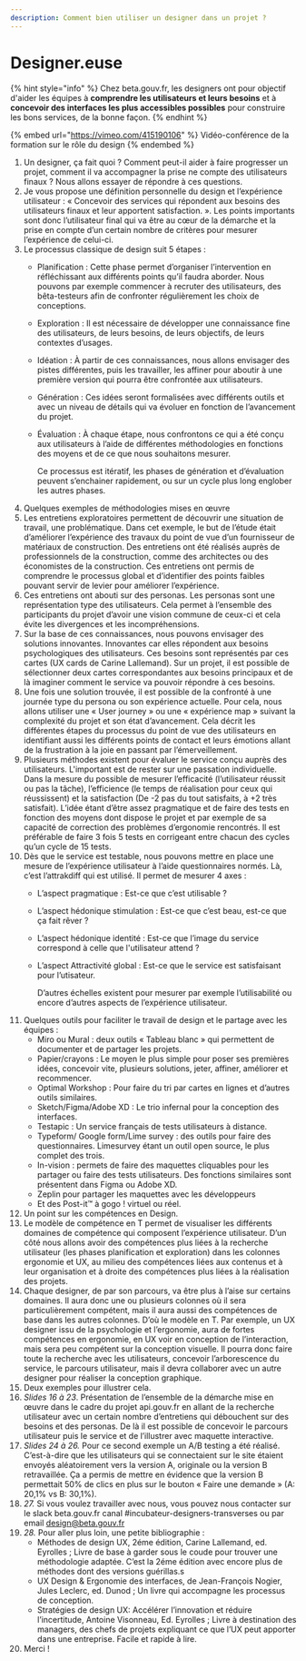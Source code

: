 ```yaml
---
description: Comment bien utiliser un designer dans un projet ?
---
```


# Designer.euse

{% hint style="info" %}
Chez beta.gouv.fr, les designers ont pour objectif d'aider les équipes à **comprendre les utilisateurs et leurs besoins** et à **concevoir des interfaces les plus accessibles possibles** pour construire les bons services, de la bonne façon.
{% endhint %}

{% embed url="https://vimeo.com/415190106" %}
Vidéo-conférence de la formation sur le rôle du design
{% endembed %}

1. Un designer, ça fait quoi ? Comment peut-il aider à faire progresser un projet, comment il va accompagner la prise ne compte des utilisateurs finaux ? Nous allons essayer de répondre à ces questions.
2. Je vous propose une définition personnelle du design et l’expérience utilisateur : « Concevoir des services qui répondent aux besoins des utilisateurs finaux et leur apportent satisfaction. ». Les points importants sont donc l’utilisateur final qui va être au cœur de la démarche et la prise en compte d’un certain nombre de critères pour mesurer l’expérience de celui-ci.
3. Le processus classique de design suit 5 étapes :
   * Planification : Cette phase permet d’organiser l’intervention en réfléchissant aux différents points qu’il faudra aborder. Nous pouvons par exemple commencer à recruter des utilisateurs, des bêta-testeurs afin de confronter régulièrement les choix de conceptions.
   * Exploration : Il est nécessaire de développer une connaissance fine des utilisateurs, de leurs besoins, de leurs objectifs, de leurs contextes d’usages.
   * Idéation : À partir de ces connaissances, nous allons envisager des pistes différentes, puis les travailler, les affiner pour aboutir à une première version qui pourra être confrontée aux utilisateurs.
   * Génération : Ces idées seront formalisées avec différents outils et avec un niveau de détails qui va évoluer en fonction de l’avancement du projet.
   *   Évaluation : À chaque étape, nous confrontons ce qui a été conçu aux utilisateurs à l’aide de différentes méthodologies en fonctions des moyens et de ce que nous souhaitons mesurer.

       Ce processus est itératif, les phases de génération et d’évaluation peuvent s’enchainer rapidement, ou sur un cycle plus long englober les autres phases.
4. Quelques exemples de méthodologies mises en œuvre
5. Les entretiens exploratoires permettent de découvrir une situation de travail, une problématique. Dans cet exemple, le but de l’étude était d’améliorer l’expérience des travaux du point de vue d’un fournisseur de matériaux de construction. Des entretiens ont été réalisés auprès de professionnels de la construction, comme des architectes ou des économistes de la construction. Ces entretiens ont permis de comprendre le processus global et d’identifier des points faibles pouvant servir de levier pour améliorer l’expérience.
6. Ces entretiens ont abouti sur des personas. Les personas sont une représentation type des utilisateurs. Cela permet à l’ensemble des participants du projet d’avoir une vision commune de ceux-ci et cela évite les divergences et les incompréhensions.
7. Sur la base de ces connaissances, nous pouvons envisager des solutions innovantes. Innovantes car elles répondent aux besoins psychologiques des utilisateurs. Ces besoins sont représentés par ces cartes (UX cards de Carine Lallemand). Sur un projet, il est possible de sélectionner deux cartes correspondantes aux besoins principaux et de là imaginer comment le service va pouvoir répondre à ces besoins.
8. Une fois une solution trouvée, il est possible de la confronté à une journée type du persona ou son expérience actuelle. Pour cela, nous allons utiliser une « User journey » ou une « expérience map » suivant la complexité du projet et son état d’avancement. Cela décrit les différentes étapes du processus du point de vue des utilisateurs en identifiant aussi les différents points de contact et leurs émotions allant de la frustration à la joie en passant par l’émerveillement.
9. Plusieurs méthodes existent pour évaluer le service conçu auprès des utilisateurs. L'important est de rester sur une passation individuelle. Dans la mesure du possible de mesurer l’efficacité (l’utilisateur réussit ou pas la tâche), l’efficience (le temps de réalisation pour ceux qui réussissent) et la satisfaction (De -2 pas du tout satisfaits, à +2 très satisfait). L’idée étant d’être assez pragmatique et de faire des tests en fonction des moyens dont dispose le projet et par exemple de sa capacité de correction des problèmes d’ergonomie rencontrés. Il est préférable de faire 3 fois 5 tests en corrigeant entre chacun des cycles qu’un cycle de 15 tests.
10. Dès que le service est testable, nous pouvons mettre en place une mesure de l’expérience utilisateur à l’aide questionnaires normés. Là, c’est l’attrakdiff qui est utilisé. Il permet de mesurer 4 axes :
    * L’aspect pragmatique : Est-ce que c’est utilisable ?
    * L’aspect hédonique stimulation : Est-ce que c’est beau, est-ce que ça fait rêver ?
    * L’aspect hédonique identité : Est-ce que l’image du service correspond à celle que l'utilisateur attend ?
    *   L’aspect Attractivité global : Est-ce que le service est satisfaisant pour l’utisateur.

        D’autres échelles existent pour mesurer par exemple l’utilisabilité ou encore d’autres aspects de l’expérience utilisateur.
11. Quelques outils pour faciliter le travail de design et le partage avec les équipes :
    * Miro ou Mural : deux outils « Tableau blanc » qui permettent de documenter et de partager les projets.
    * Papier/crayons : Le moyen le plus simple pour poser ses premières idées, concevoir vite, plusieurs solutions, jeter, affiner, améliorer et recommencer.
    * Optimal Workshop : Pour faire du tri par cartes en lignes et d’autres outils similaires.
    * Sketch/Figma/Adobe XD : Le trio infernal pour la conception des interfaces.
    * Testapic : Un service français de tests utilisateurs à distance.
    * Typeform/ Google form/Lime survey : des outils pour faire des questionnaires. Limesurvey étant un outil open source, le plus complet des trois.
    * In-vision : permets de faire des maquettes cliquables pour les partager ou faire des tests utilisateurs. Des fonctions similaires sont présentent dans Figma ou Adobe XD.
    * Zeplin pour partager les maquettes avec les développeurs
    * Et des Post-it™ à gogo ! virtuel ou réel.
12. Un point sur les compétences en Design.
13. Le modèle de compétence en T permet de visualiser les différents domaines de compétence qui composent l’expérience utilisateur. D’un côté nous allons avoir des compétences plus liées à la recherche utilisateur (les phases planification et exploration) dans les colonnes ergonomie et UX, au milieu des compétences liées aux contenus et à leur organisation et à droite des compétences plus liées à la réalisation des projets.
14. Chaque designer, de par son parcours, va être plus à l’aise sur certains domaines. Il aura donc une ou plusieurs colonnes où il sera particulièrement compétent, mais il aura aussi des compétences de base dans les autres colonnes. D’où le modèle en T. Par exemple, un UX designer issu de la psychologie et l’ergonomie, aura de fortes compétences en ergonomie, en UX voir en conception de l’interaction, mais sera peu compétent sur la conception visuelle. Il pourra donc faire toute la recherche avec les utilisateurs, concevoir l’arborescence du service, le parcours utilisateur, mais il devra collaborer avec un autre designer pour réaliser la conception graphique.
15. Deux exemples pour illustrer cela.
16. _Slides 16 à 23_. Présentation de l’ensemble de la démarche mise en œuvre dans le cadre du projet api.gouv.fr en allant de la recherche utilisateur avec un certain nombre d’entretiens qui débouchent sur des besoins et des personas. De là il est possible de concevoir le parcours utilisateur puis le service et de l’illustrer avec maquette interactive.
17. _Slides 24 à 26._ Pour ce second exemple un A/B testing a été réalisé. C’est-à-dire que les utilisateurs qui se connectaient sur le site étaient envoyés aléatoirement vers la version A, originale ou la version B retravaillée. Ça a permis de mettre en évidence que la version B permettait 50% de clics en plus sur le bouton « Faire une demande » (A: 20,1% vs B: 30,1%).
18. _27._ Si vous voulez travailler avec nous, vous pouvez nous contacter sur le slack beta.gouv.fr canal #incubateur-designers-transverses ou par email design@beta.gouv.fr
19. _28._ Pour aller plus loin, une petite bibliographie :
    * Méthodes de design UX, 2éme édition, Carine Lallemand, ed. Eyrolles ; Livre de base à garder sous le coude pour trouver une méthodologie adaptée. C’est la 2éme édition avec encore plus de méthodes dont des versions guérillas.s
    * UX Design & Ergonomie des interfaces, de Jean-François Nogier,‎ Jules Leclerc, ed. Dunod ; Un livre qui accompagne les processus de conception.
    * Stratégies de design UX: Accélérer l’innovation et réduire l’incertitude, Antoine Visonneau, Ed. Eyrolles ; Livre à destination des managers, des chefs de projets expliquant ce que l’UX peut apporter dans une entreprise. Facile et rapide à lire.
20. Merci !
